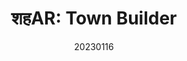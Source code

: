 ---
title: "शहAR: Town Builder"
team: "Saloni Shetye | Mann Merchant | Lakshya Ranwan | Sharvil Survase | Sanat Prasad"
tags: AR Quest Unity

video_provider: "youtube"
video_id:

header:
    teaser: /assets/img/projects/2023/course_project_2.jpg

overview: शहAR is an interactive AR town builder. By placing dedicated markers, users can generate houses, shops, offices, roads, and many more objects to create a unique, custom town of their liking. Through inter-marker interactions, they can also combine certain buildings to create larger versions of them. The objective of this interactive application is to explore your creativity and have fun.


project-link: https://www.behance.net/gallery/183435953/AR-Exploratory-AR-Town-Builder

active: "yes"
type: "course"
year: "2023"
date: 20230116

---